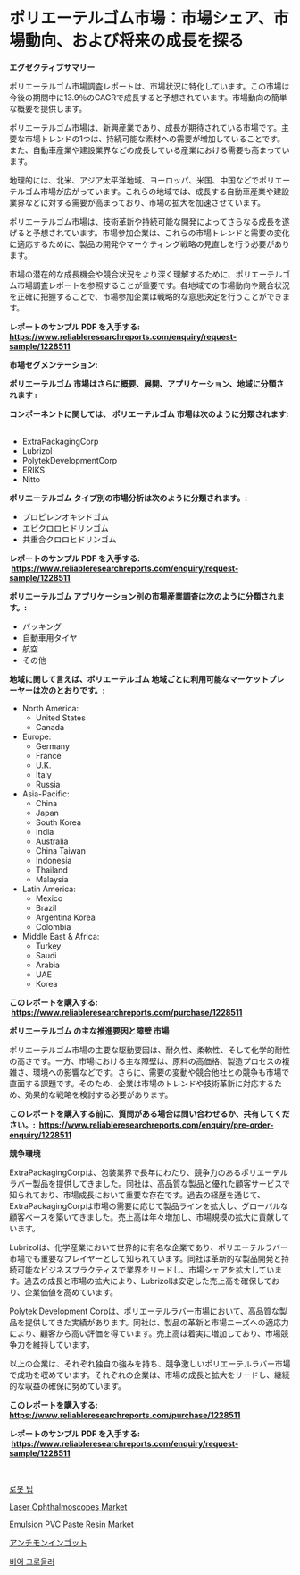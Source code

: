 <p><h1>ポリエーテルゴム市場：市場シェア、市場動向、および将来の成長を探る</h1></p><p><strong>エグゼクティブサマリー</strong></p>
<p><p>ポリエーテルゴム市場調査レポートは、市場状況に特化しています。この市場は今後の期間中に13.9％のCAGRで成長すると予想されています。市場動向の簡単な概要を提供します。</p><p>ポリエーテルゴム市場は、新興産業であり、成長が期待されている市場です。主要な市場トレンドの1つは、持続可能な素材への需要が増加していることです。また、自動車産業や建設業界などの成長している産業における需要も高まっています。</p><p>地理的には、北米、アジア太平洋地域、ヨーロッパ、米国、中国などでポリエーテルゴム市場が広がっています。これらの地域では、成長する自動車産業や建設業界などに対する需要が高まっており、市場の拡大を加速させています。</p><p>ポリエーテルゴム市場は、技術革新や持続可能な開発によってさらなる成長を遂げると予想されています。市場参加企業は、これらの市場トレンドと需要の変化に適応するために、製品の開発やマーケティング戦略の見直しを行う必要があります。</p><p>市場の潜在的な成長機会や競合状況をより深く理解するために、ポリエーテルゴム市場調査レポートを参照することが重要です。各地域での市場動向や競合状況を正確に把握することで、市場参加企業は戦略的な意思決定を行うことができます。</p></p>
<p><strong>レポートのサンプル PDF を入手する: <a href="https://www.reliableresearchreports.com/enquiry/request-sample/1228511">https://www.reliableresearchreports.com/enquiry/request-sample/1228511</a></strong></p>
<p><strong>市場セグメンテーション:</strong></p>
<p><strong> ポリエーテルゴム 市場はさらに概要、展開、アプリケーション、地域に分類されます :</strong></p>
<p><strong>コンポーネントに関しては、 ポリエーテルゴム 市場は次のように分類されます: &nbsp;</strong></p>
<p><ul><li>ExtraPackagingCorp</li><li>Lubrizol</li><li>PolytekDevelopmentCorp</li><li>ERIKS</li><li>Nitto</li></ul></p>
<p><strong> ポリエーテルゴム タイプ別の市場分析は次のように分類されます。:</strong></p>
<p><ul><li>プロピレンオキシドゴム</li><li>エピクロロヒドリンゴム</li><li>共重合クロロヒドリンゴム</li></ul></p>
<p><strong>レポートのサンプル PDF を入手する: &nbsp;<a href="https://www.reliableresearchreports.com/enquiry/request-sample/1228511">https://www.reliableresearchreports.com/enquiry/request-sample/1228511</a></strong></p>
<p><strong> ポリエーテルゴム アプリケーション別の市場産業調査は次のように分類されます。:</strong></p>
<p><ul><li>パッキング</li><li>自動車用タイヤ</li><li>航空</li><li>その他</li></ul></p>
<p><strong>地域に関して言えば、ポリエーテルゴム 地域ごとに利用可能なマーケットプレーヤーは次のとおりです。:</strong></p>
<p><ul>
    <li>
        North America:
        <ul>
            <li>United States</li>
            <li>Canada</li>
        </ul>
    </li>
    <li>
        Europe:
        <ul>
            <li>Germany</li>
            <li>France</li>
            <li>U.K.</li>
            <li>Italy</li>
            <li>Russia</li>
        </ul>
    </li>
    <li>
        Asia-Pacific:
        <ul>
            <li>China</li>
            <li>Japan</li>
            <li>South Korea</li>
            <li>India</li>
            <li>Australia</li>
            <li>China Taiwan</li>
            <li>Indonesia</li>
            <li>Thailand</li>
            <li>Malaysia</li>
        </ul>
    </li>
    <li>
        Latin America:
        <ul>
            <li>Mexico</li>
            <li>Brazil</li>
            <li>Argentina Korea</li>
            <li>Colombia</li>
        </ul>
    </li>
    <li>
        Middle East & Africa:
        <ul>
            <li>Turkey</li>
            <li>Saudi</li>
            <li>Arabia</li>
            <li>UAE</li>
            <li>Korea</li>
        </ul>
    </li>
    </ul></p>
<p><strong>このレポートを購入する: &nbsp;<a href="https://www.reliableresearchreports.com/purchase/1228511">https://www.reliableresearchreports.com/purchase/1228511</a></strong></p>
<p><strong>ポリエーテルゴム の主な推進要因と障壁 市場</strong></p>
<p><p>ポリエーテルゴム市場の主要な駆動要因は、耐久性、柔軟性、そして化学的耐性の高さです。一方、市場における主な障壁は、原料の高価格、製造プロセスの複雑さ、環境への影響などです。さらに、需要の変動や競合他社との競争も市場で直面する課題です。そのため、企業は市場のトレンドや技術革新に対応するため、効果的な戦略を検討する必要があります。</p></p>
<p><strong>このレポートを購入する前に、質問がある場合は問い合わせるか、共有してください。:&nbsp; <a href="https://www.reliableresearchreports.com/enquiry/pre-order-enquiry/1228511">https://www.reliableresearchreports.com/enquiry/pre-order-enquiry/1228511</a></strong></p>
<p><strong>競争環境</strong></p>
<p><p>ExtraPackagingCorpは、包装業界で長年にわたり、競争力のあるポリエーテルラバー製品を提供してきました。同社は、高品質な製品と優れた顧客サービスで知られており、市場成長において重要な存在です。過去の経歴を通じて、ExtraPackagingCorpは市場の需要に応じて製品ラインを拡大し、グローバルな顧客ベースを築いてきました。売上高は年々増加し、市場規模の拡大に貢献しています。</p><p>Lubrizolは、化学産業において世界的に有名な企業であり、ポリエーテルラバー市場でも重要なプレイヤーとして知られています。同社は革新的な製品開発と持続可能なビジネスプラクティスで業界をリードし、市場シェアを拡大しています。過去の成長と市場の拡大により、Lubrizolは安定した売上高を確保しており、企業価値を高めています。</p><p>Polytek Development Corpは、ポリエーテルラバー市場において、高品質な製品を提供してきた実績があります。同社は、製品の革新と市場ニーズへの適応力により、顧客から高い評価を得ています。売上高は着実に増加しており、市場競争力を維持しています。</p><p>以上の企業は、それぞれ独自の強みを持ち、競争激しいポリエーテルラバー市場で成功を収めています。それぞれの企業は、市場の成長と拡大をリードし、継続的な収益の確保に努めています。</p></p>
<p><strong>このレポートを購入する: &nbsp; <a href="https://www.reliableresearchreports.com/purchase/1228511">https://www.reliableresearchreports.com/purchase/1228511</a></strong></p>
<p><strong>レポートのサンプル PDF を入手する: &nbsp;<a href="https://www.reliableresearchreports.com/enquiry/request-sample/1228511">https://www.reliableresearchreports.com/enquiry/request-sample/1228511</a></strong><strong></strong></p>
<p>&nbsp;</p>
<p><p><a href="https://medium.com/@cierrahayes645/%EB%A1%9C%EB%B4%87-%ED%8C%81-%EC%8B%9C%EC%9E%A5-%EA%B7%9C%EB%AA%A8-%EC%8B%9C%EC%9E%A5-%EC%A0%84%EB%A7%9D-%EB%B0%8F-%EC%8B%9C%EC%9E%A5-%EC%98%88%EC%B8%A1-2024%EB%85%84%EB%B6%80%ED%84%B0-2031%EB%85%84%EA%B9%8C%EC%A7%80-c16b3601c986">로봇 팁</a></p><p><a href="https://issuu.com/reportprime-2/docs/laser-ophthalmoscopes-market-size-2030.pptx">Laser Ophthalmoscopes Market</a></p><p><a href="https://issuu.com/reportprime-2/docs/emulsion-pvc-paste-resin-market-size-2030.pptx">Emulsion PVC Paste Resin Market</a></p><p><a href="https://medium.com/@jacksonwiza1924/%E3%82%A2%E3%83%B3%E3%83%81%E3%83%A2%E3%83%B3%E3%82%A4%E3%83%B3%E3%82%B4%E3%83%83%E3%83%88%E3%81%AE%E5%B8%82%E5%A0%B4%E3%82%B7%E3%82%A7%E3%82%A2%E3%81%AE%E9%80%B2%E5%8C%96%E3%81%A8%E5%B8%82%E5%A0%B4%E6%88%90%E9%95%B7%E3%83%88%E3%83%AC%E3%83%B3%E3%83%89-2024%E5%B9%B4%E3%81%8B%E3%82%892031%E5%B9%B4%E3%81%BE%E3%81%A7-7d0a9aa88647">アンチモンインゴット</a></p><p><a href="https://github.com/sougarounis/Market-Research-Report-List-3/blob/main/91883323341.md">비어 그로울러</a></p></p>